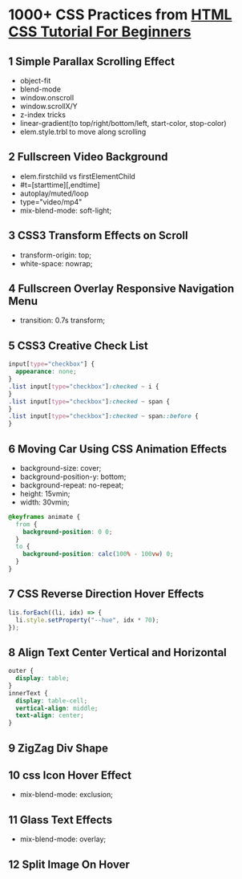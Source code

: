 # 1000+ CSS Practices from [HTML CSS Tutorial For Beginners](https://www.youtube.com/playlist?list=PL5e68lK9hEzdYG6YQZCHtM9gon_cDNQMh)

## 1 Simple Parallax Scrolling Effect

- object-fit
- blend-mode
- window.onscroll
- window.scrollX/Y
- z-index tricks
- linear-gradient(to top/right/bottom/left, start-color, stop-color)
- elem.style.trbl to move along scrolling

## 2 Fullscreen Video Background

- elem.firstchild vs firstElementChild
- #t=[starttime][,endtime]
- autoplay/muted/loop
- type="video/mp4"
- mix-blend-mode: soft-light;

## 3 CSS3 Transform Effects on Scroll

- transform-origin: top;
- white-space: nowrap;

## 4 Fullscreen Overlay Responsive Navigation Menu

- transition: 0.7s transform;

## 5 CSS3 Creative Check List

```css
input[type="checkbox"] {
  appearance: none;
}
.list input[type="checkbox"]:checked ~ i {
}
.list input[type="checkbox"]:checked ~ span {
}
.list input[type="checkbox"]:checked ~ span::before {
}
```

## 6 Moving Car Using CSS Animation Effects

- background-size: cover;
- background-position-y: bottom;
- background-repeat: no-repeat;
- height: 15vmin;
- width: 30vmin;

```css
@keyframes animate {
  from {
    background-position: 0 0;
  }
  to {
    background-position: calc(100% - 100vw) 0;
  }
}
```

## 7 CSS Reverse Direction Hover Effects

```js
lis.forEach((li, idx) => {
  li.style.setProperty("--hue", idx * 70);
});
```

## 8 Align Text Center Vertical and Horizontal

```css
outer {
  display: table;
}
innerText {
  display: table-cell;
  vertical-align: middle;
  text-align: center;
}
```

## 9 ZigZag Div Shape

## 10 css Icon Hover Effect

- mix-blend-mode: exclusion;

## 11 Glass Text Effects

- mix-blend-mode: overlay;

## 12 Split Image On Hover

